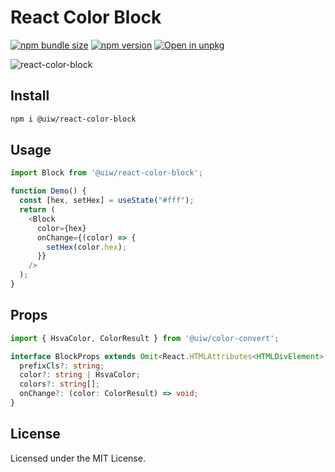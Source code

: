 React Color Block
===

[![npm bundle size](https://img.shields.io/bundlephobia/minzip/@uiw/react-color-block)](https://bundlephobia.com/package/@uiw/react-color-block) [![npm version](https://img.shields.io/npm/v/@uiw/react-color-block.svg)](https://www.npmjs.com/package/@uiw/react-color-block) [![Open in unpkg](https://img.shields.io/badge/Open%20in-unpkg-blue)](https://uiwjs.github.io/npm-unpkg/#/pkg/@uiw/react-color-block/file/README.md)

![react-color-block](https://user-images.githubusercontent.com/1680273/125902022-0b18f481-2931-441e-b854-79b924b6c190.png)

## Install

```bash
npm i @uiw/react-color-block
```

## Usage

```js
import Block from '@uiw/react-color-block';

function Demo() {
  const [hex, setHex] = useState("#fff");
  return (
    <Block
      color={hex}
      onChange={(color) => {
        setHex(color.hex);
      }}
    />
  );
}
```

## Props

```ts
import { HsvaColor, ColorResult } from '@uiw/color-convert';

interface BlockProps extends Omit<React.HTMLAttributes<HTMLDivElement>, 'onChange' | 'color'> {
  prefixCls?: string;
  color?: string | HsvaColor;
  colors?: string[];
  onChange?: (color: ColorResult) => void;
}
```

<!--footer-dividing-->

## License

Licensed under the MIT License.
